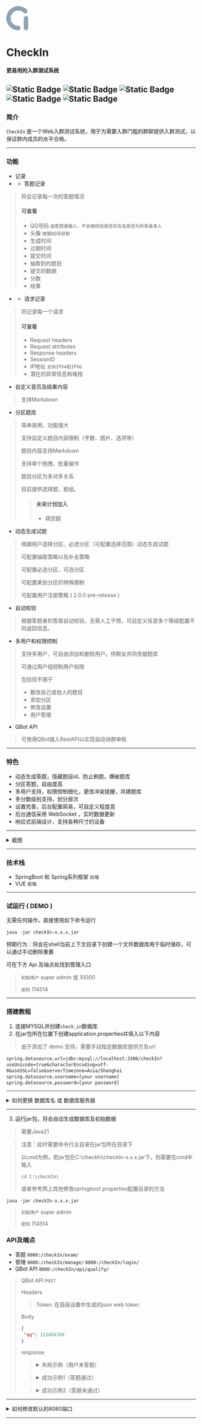 <img width="64" height="64" src="icon.svg" alt="icon">

# CheckIn
#### 更易用的入群测试系统
![Static Badge](https://img.shields.io/badge/Language-Java-red)
![Static Badge](https://img.shields.io/badge/JavaRequire-21-red)
![Static Badge](https://img.shields.io/badge/Beta-2.0.1-blue)
![Static Badge](https://img.shields.io/badge/Stable-2.0.1-blue)
![Static Badge](https://img.shields.io/badge/Status-Developing-green)
---

### 简介

`CheckIn` 是一个Web入群测试系统，用于为需要入群门槛的群聊提供入群测试，以保证群内成员的水平合格。

---
### 功能

- 记录
- - 答题记录
> 将会记录每一次的答题情况
> #### 可查看
> - QQ号码 `由答题者输入，不会被校验是否存在及是否为所有者本人`
> - 头像 `根据QQ号获取`
> - 生成时间
> - 过期时间
> - 提交时间
> - 抽取到的题目
> - 提交的数据
> - 分数
> - 结果

- - 请求记录
> 将记录每一个请求
> #### 可查看
> - Request headers
> - Request attributes
> - Response headers
> - SessionID
> - IP地址 `支持IPV4和IPV6`
> - 潜在的异常信息和堆栈

- 自定义首页及结果内容
> 支持Markdown

- 分区题库
> 简单易用，功能强大
> 
> 支持自定义题目内容限制（字数、图片、选项等）
> 
> 题目内容支持Markdown
> 
> 支持单个拖拽、批量操作
> 
> 题目分区为多对多关系
>
> 目前提供选择题、题组。
> > #### 未来计划加入
> > - 填空题

- 动态生成试题
> 根据用户选择分区、必选分区（可配置选择范围）动态生成试题
> 
> 可配置抽取策略以及补全策略
> 
> 可配置必选分区、可选分区
> 
> 可配置某些分区的特殊限制
> 
> 可配置用户注册策略 ( 2.0.0 pre-release )

- 自动校验
> 根据答题者的答案自动校验，无需人工干预，可自定义任意多个等级配置不同返回信息。

- 多用户和权限控制
> 支持多用户，可自由添加和删除用户。供群友共同贡献题库
> 
> 可通过用户组控制用户权限
> 
> 包括但不限于
> - 删改自己或他人的题目
> - 添加分区
> - 修改设置
> - 用户管理

- QBot API
> 可使用QBot接入RestAPI以实现自动进群审核
---

### 特色

- 动态生成答题，隐藏题目id，防止刷题，爆破题库
- 分区答题，自由度高
- 多用户支持，权限控制细化，更改冲突提醒，共建题库
- 多分数级别支持，划分层次
- 设置完善，后台配置简易，可自定义程度高
- 后台通信采用 WebSocket ，实时数据更新
- 响应式前端设计，支持各种尺寸的设备

---

<details>

<summary>
截图
</summary>

![1.png](/screenshots/2.0.1/screenshot(1).jpeg "1")
![2.png](/screenshots/2.0.1/screenshot(2).jpeg "2")
![3.png](/screenshots/2.0.1/screenshot(3).jpeg "3")
![4.png](/screenshots/2.0.1/screenshot(4).jpeg "4")
![5.png](/screenshots/2.0.1/screenshot(5).jpeg "5")
![6.png](/screenshots/2.0.1/screenshot(6).jpeg "6")
![7.png](/screenshots/2.0.1/screenshot(7).jpeg "7")
![8.png](/screenshots/2.0.1/screenshot(8).jpeg "8")
![9.png](/screenshots/2.0.1/screenshot(9).jpeg "9")
![10.png](/screenshots/2.0.1/screenshot(10).jpeg "10")
![11.png](/screenshots/2.0.1/screenshot(11).jpeg "11")
![12.png](/screenshots/2.0.1/screenshot(12).jpeg "12")
![13.png](/screenshots/2.0.1/screenshot(13).jpeg "13")
![14.png](/screenshots/2.0.1/screenshot(14).jpeg "14")
![15.png](/screenshots/2.0.1/screenshot(15).jpeg "15")

</details>

---

### 技术栈
- SpringBoot 和 Spring系列框架 `后端`
- VUE `前端`

---

### 试运行 ( DEMO )
无需任何操作，直接使用如下命令运行
```shell
java -jar checkIn-x.x.x.jar
```
预期行为：将会在shell当前上下文目录下创建一个文件数据库用于临时储存，可以通过手动删除重置

可在下方 Api 及端点处找到管理入口
> `初始用户` super admin 或 10000
> 
> `密码` 114514

---

### 搭建教程
1. 连接MYSQL并创建`check_in`数据库
2. 在jar包所在位置下创建application.properties并填入以下内容
>由于添加了 demo 支持，需要手动指定数据库提供方及url
```properties
spring.datasource.url=jdbc:mysql://localhost:3306/checkIn?useUnicode=true&characterEncoding=utf-8&useSSL=false&serverTimezone=Asia/Shanghai
spring.datasource.username=[your username]
spring.datasource.password=[your password]
```
---

<details>
<summary>如何更换 数据库名 或 数据库服务器</summary>

更改application.properties中的
```properties
spring.datasource.url
```

eg.
```properties
spring.datasource.url=jdbc:mysql://localhost:3306/checkIn?useUnicode=true&characterEncoding=utf-8&useSSL=false&serverTimezone=Asia/Shanghai
```

> 内嵌支持的数据库
>
> MySQL
> ```properties
> spring.datasource.url=jdbc:mysql://localhost:3306/check_in?characterEncoding=utf8&allowPublicKeyRetrieval=true&useSSL=false
> ```
> H2Database (文件模式)
> ```properties
> spring.datasource.url=jdbc:h2:file:./check_in
> spring.datasource.username=root
> spring.datasource.password=root
> #===open web console(http://localhost:8080/h2-console)===
> #spring.h2.console.enabled=true
> #spring.h2.console.path=/h2-console
> ```
</details>

---

3. 运行jar包，将会自动生成数据库及初始数据
> 需要Java21

> 注意：此时需要命令行主目录在jar包所在目录下
> 
> 以cmd为例，若jar包在C:\checkIn\checkIn-x.x.x.jar下，则需要在cmd中输入
> ```shell
> cd C:\checkIn\
> ```
> 或者参考网上其他修改springboot properties配置目录的方法

```shell
java -jar checkIn-x.x.x.jar
```
> `初始用户` super admin
>
> `密码` 114514


### API及端点
- 答题 `8080:/checkIn/exam/`
- 管理 `8080:/checkIn/manage/` `8080:/checkIn/login/`
- QBot API `8080:/checkIn/api/qualify/`

> QBot API `POST`
> 
> Headers
> 
> > Token: 在高级设置中生成的json web token
> 
> Body
> ```json
> {
>  "qq": 123456789
> }
> ```
> response
>
> > <details> 
> > <summary>失败示例（用户未答题）</summary>
> >
> > ```json 
> > {
> > "result": "examData not found",
> > "type": "error"
> > }
> > ```
> > 
> > </details>
>
> > <details> 
> > <summary>成功示例1（答题通过）</summary>
> >
> > ```json
> > {
> > "examData": {
> > "id": "4fb9ec45-bffa-402e-92ff-078b993eb303",
> > "qqNumber": 10001,
> > "questionAmount": 10,
> > "status": "SUBMITTED",
> > "examResult": {
> > "qq": 10001,
> > "score": 100.0,
> > "correctCount": 10,
> > "halfCorrectCount": 0,
> > "wrongCount": 0,
> > "questionCount": 0,
> > "message": "[markdown text1]",
> > "level": "通过",
> > "colorHex": "#67C23A"
> > },
> > "generateTime": "2025-02-11 23:03:45",
> > "submitTime": "2025-02-11 23:03:58",
> > "expireTime": "2025-02-18 23:03:45"
> > },
> > "level": "通过",
> > "type": "success"
> > }
> > ```
> > 
> > </details>
>
> > <details> 
> > <summary>成功示例2（答题未通过）</summary>
> > 
> >  ```json
> >  {
> >  "examData": {
> >  "id": "9e2b4566-33c5-4279-9b76-0140926f5cab",
> >  "qqNumber": 10002,
> >  "questionAmount": 10,
> >  "status": "SUBMITTED",
> >  "examResult": {
> >  "qq": 10002,
> >  "score": 0.0,
> >  "correctCount": 0,
> >  "halfCorrectCount": 0,
> >  "wrongCount": 10,
> >  "questionCount": 0,
> >  "message": "[markdown text1]",
> >  "level": "未通过",
> >  "colorHex": "#F56C6C"
> >  },
> >  "generateTime": "2025-02-11 23:05:54",
> >  "submitTime": "2025-02-11 23:06:03",
> >  "expireTime": "2025-02-18 23:05:54"
> >  },
> >  "level": "未通过",
> >  "type": "success"
> >  }
> >  ```
> > 
> > </details>
---
<details>
<summary>如何修改默认的8080端口</summary>

在application.properties中添加
```properties
server.port=[your port]
```
</details>

---
